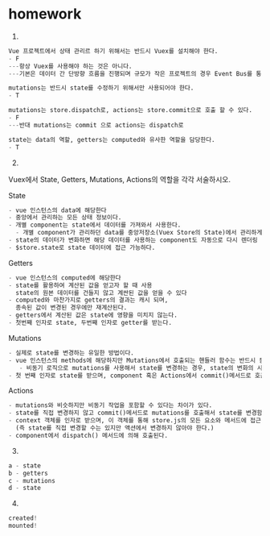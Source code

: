 # homework

1.

```python
Vue 프로젝트에서 상태 관리르 하기 위해서는 반드시 Vuex를 설치해야 한다.
- F
---항상 Vuex를 사용해야 하는 것은 아니다.
---기본은 데이터 간 단방향 흐름을 진행되며 규모가 작은 프로젝트의 경우 Event Bus를 통한 형제 컴포넌트의 상태 정보 공유를 하기도 한다.

mutations는 반드시 state를 수정하기 위해서만 사용되어야 한다.
- T

mutations는 store.dispatch로, actions는 store.commit으로 호출 할 수 있다.
- F
---반대 mutations는 commit 으로 actions는 dispatch로

state는 data의 역할, getters는 computed와 유사한 역할을 담당한다.
- T
```





2.

Vuex에서 State, Getters, Mutations, Actions의 역할을 각각 서술하시오.



State

```python
- vue 인스턴스의 data에 해당한다
- 중앙에서 관리하는 모든 상태 정보이다.
- 개별 component는 state에서 데이터를 가져와서 사용한다.
  - 개별 component가 관리하던 data를 중앙저장소(Vuex Store의 State)에서 관리하게 된다.
- state의 데이터가 변화하면 해당 데이터를 사용하는 component도 자동으로 다시 렌더링 된다.
- $store.state로 state 데이터에 접근 가능하다.
```

Getters

```python
- vue 인스턴스의 computed에 해당한다
- state를 활용하여 계산된 값을 얻고자 할 때 사용
  state의 원본 데이터를 건들지 않고 계싼된 값을 얻을 수 있다
- computed와 마찬가지로 getters의 결과는 캐시 되며,
  종속된 값이 변경된 경우에만 재계산된다.
- getters에서 계산된 값은 state에 영향을 미치지 않는다.
- 첫번째 인자로 state, 두번째 인자로 getter를 받는다.
```

Mutations

```python
- 실제로 state를 변경하는 유일한 방법이다.
- vue 인스턴스의 methods에 해당하지만 Mutations에서 호출되는 핸들러 함수는 반드시 동기적 이어야 한다.
   - 비동기 로직으로 mutations를 사용해서 state를 변경하는 경우, state의 변화의 시기를 특정할 수 없기      때문
- 첫 번째 인자로 state를 받으며, component 혹은 Actions에서 commit()메서드로 호출된다.
```

Actions

```python
- mutations와 비슷하지만 비동기 작업을 포함할 수 있다는 차이가 있다.
- state를 직접 변경하지 않고 commit()메서드로 mutations를 호출해서 state를 변경함
- context 객체를 인자로 받으며, 이 객체를 통해 store.js의 모든 요소와 메서드에 접근 할 수 있음
  (즉 state를 직접 변경할 수는 있지만 액션에서 변경하지 않아야 한다.)
- component에서 dispatch() 메서드에 의해 호출된다.
```







3.

```python
a - state
b - getters
c - mutations
d - state
```





4.

```python
created!
mounted!
```









